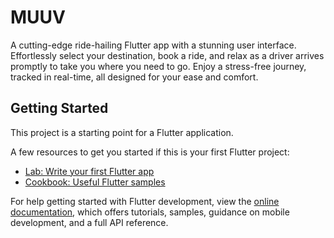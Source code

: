 # MUUV

A cutting-edge ride-hailing Flutter app with a stunning user interface. Effortlessly select your destination, book a ride, and relax as a driver arrives promptly to take you where you need to go. Enjoy a stress-free journey, tracked in real-time, all designed for your ease and comfort.

## Getting Started

This project is a starting point for a Flutter application.

A few resources to get you started if this is your first Flutter project:

- [Lab: Write your first Flutter app](https://docs.flutter.dev/get-started/codelab)
- [Cookbook: Useful Flutter samples](https://docs.flutter.dev/cookbook)

For help getting started with Flutter development, view the
[online documentation](https://docs.flutter.dev/), which offers tutorials,
samples, guidance on mobile development, and a full API reference.

